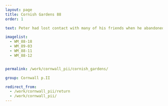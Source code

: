 ```yaml
---
layout: page
title: Cornish Gardens 88
order: 1

text: Peter had lost contact with many of his friends when he abandoned his Portholland studio in 1965.  However, on a return trip, he visited and painted the gardens of his friends and artists Margo Maeckelberghe and the late Barbara Hepworth.

imagelist:
  - WM_88-18
  - WM_89-03
  - WM_88-11
  - WM_88-12


permalink: /work/cornwall_pii/cornish_gardens/

group: Cornwall p.II

redirect_from:
  - /work/cornwall_pii/return
  - /work/cornwall_pii/
---
```

